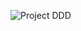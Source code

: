 ![Project DDD](https://github.com/info-6150-fall-2023/final-project-cohortcrafters/blob/22d59ecc0b782143d0e6bce5a03e28f6bf012359/Project%20DDD.drawio.png)
